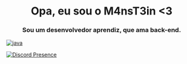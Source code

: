 <h1 align="center">Opa, eu sou o M4nsT3in <3</h1>
<h3 align="center">Sou um desenvolvedor aprendiz, que ama back-end.</h3>

[![java](https://img.shields.io/badge/Java-★☆☆-lightgrey?labelColor=ffaa00&logo=Java&style=for-the-badge&logoColor=yellow)](https://dev.java/pt-BR/)

[![Discord Presence](https://lanyard.cnrad.dev/api/418824536570593280)](https://discord.com/users/418824536570593280)

